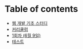 # Table of contents

* [웹 개발 기초 스터디](README.md)
* [커리큘럼](undefined-1.md)
* [1회차 \(6월 9일\)](1-6-9.md)
* [테스트](undefined.md)

